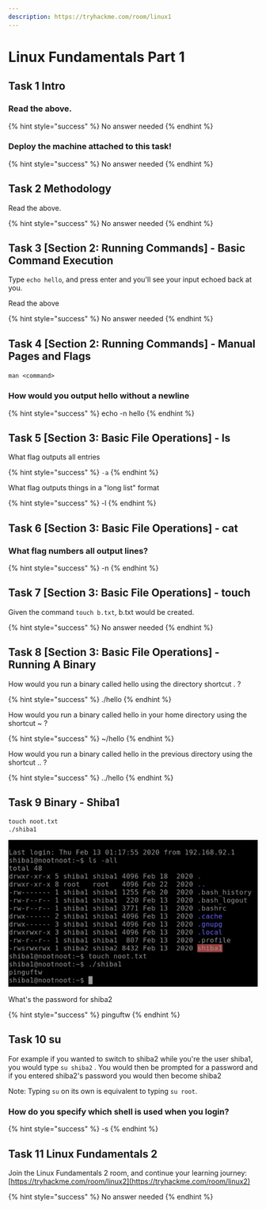 ```yaml
---
description: https://tryhackme.com/room/linux1
---
```


# Linux Fundamentals Part 1

## Task 1 Intro

### Read the above.

{% hint style="success" %}
No answer needed
{% endhint %}

### Deploy the machine attached to this task!

{% hint style="success" %}
No answer needed
{% endhint %}

## Task 2 Methodology

Read the above.

{% hint style="success" %}
No answer needed
{% endhint %}

## Task 3 \[Section 2: Running Commands] - Basic Command Execution

Type `echo hello`, and press enter and you'll see your input echoed back at you.

Read the above

{% hint style="success" %}
No answer needed
{% endhint %}

## Task 4 \[Section 2: Running Commands] - Manual Pages and Flags

`man <command>`

### How would you output hello without a newline

{% hint style="success" %}
echo -n hello
{% endhint %}

## Task 5 \[Section 3: Basic File Operations] - ls

What flag outputs all entries

{% hint style="success" %}
`-a`
{% endhint %}

What flag outputs things in a "long list" format

{% hint style="success" %}
\-l
{% endhint %}

## Task 6 \[Section 3: Basic File Operations] - cat

### What flag numbers all output lines?

{% hint style="success" %}
\-n
{% endhint %}

## Task 7 \[Section 3: Basic File Operations] - touch

Given the command `touch b.txt`, b.txt would be created.

{% hint style="success" %}
No answer needed
{% endhint %}

## Task 8 \[Section 3: Basic File Operations] - Running A Binary

How would you run a binary called hello using the directory shortcut . ?

{% hint style="success" %}
./hello
{% endhint %}

How would you run a binary called hello in your home directory using the shortcut \~ ?

{% hint style="success" %}
\~/hello
{% endhint %}

How would you run a binary called hello in the previous directory using the shortcut .. ?

{% hint style="success" %}
../hello
{% endhint %}

## Task 9 Binary - Shiba1

```
touch noot.txt
./shiba1
```

![](<../.gitbook/assets/image (181).png>)

What's the password for shiba2

{% hint style="success" %}
pinguftw
{% endhint %}

## Task 10 su

For example if you wanted to switch to shiba2 while you're the user shiba1, you would type `su shiba2` . You would then be prompted for a password and if you entered shiba2's password you would then become shiba2

Note: Typing `su` on its own is equivalent to typing `su root`.&#x20;

### How do you specify which shell is used when you login?

{% hint style="success" %}
\-s
{% endhint %}

## Task 11 Linux Fundamentals 2

Join the Linux Fundamentals 2 room, and continue your learning journey: [https://tryhackme.com/room/linux2](https://tryhackme.com/room/linux2)

{% hint style="success" %}
No answer needed
{% endhint %}
